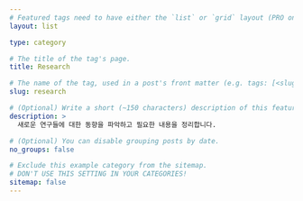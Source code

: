 ```yaml
---
# Featured tags need to have either the `list` or `grid` layout (PRO only).
layout: list

type: category

# The title of the tag's page.
title: Research

# The name of the tag, used in a post's front matter (e.g. tags: [<slug>]).
slug: research

# (Optional) Write a short (~150 characters) description of this featured tag.
description: >
  새로운 연구들에 대한 동향을 파악하고 필요한 내용을 정리합니다.

# (Optional) You can disable grouping posts by date.
no_groups: false

# Exclude this example category from the sitemap.
# DON'T USE THIS SETTING IN YOUR CATEGORIES!
sitemap: false
---
```


